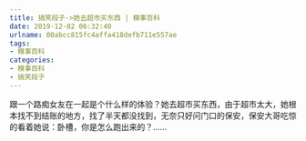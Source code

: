 ```yaml
---
title: 搞笑段子->她去超市买东西 | 糗事百科
date: 2019-12-02 06:32:40
urlname: 00abcc815fc4affa418defb711e557ae
tags: 
- 糗事百科
categories:
- 糗事百科
- 搞笑段子
---
```

跟一个路痴女友在一起是个什么样的体验？她去超市买东西，由于超市太大，她根本找不到结账的地方，找了半天都没找到，无奈只好问门口的保安，保安大哥吃惊的看着她说：卧槽，你是怎么跑出来的？……


